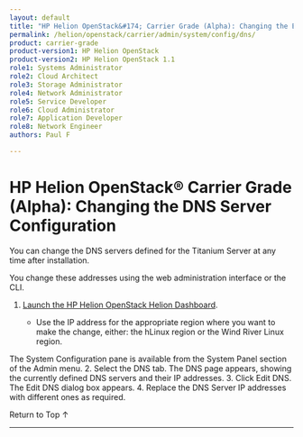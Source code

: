 ```yaml
---
layout: default
title: "HP Helion OpenStack&#174; Carrier Grade (Alpha): Changing the External Network IP Configuration"
permalink: /helion/openstack/carrier/admin/system/config/dns/
product: carrier-grade
product-version1: HP Helion OpenStack
product-version2: HP Helion OpenStack 1.1
role1: Systems Administrator 
role2: Cloud Architect 
role3: Storage Administrator 
role4: Network Administrator 
role5: Service Developer 
role6: Cloud Administrator 
role7: Application Developer 
role8: Network Engineer 
authors: Paul F

---
```

<!--UNDER REVISION-->

<script>

function PageRefresh {
onLoad="window.refresh"
}

PageRefresh();

</script>

<!-- <p style="font-size: small;"> <a href="/helion/openstack/carrier/services/imaging/overview/">&#9664; PREV</a> | <a href="/helion/openstack/carrier/services/overview/">&#9650; UP</a> | <a href="/helion/openstack/carrier/services/object/overview/"> NEXT &#9654</a> </p> -->

# HP Helion OpenStack&#174; Carrier Grade (Alpha): Changing the DNS Server Configuration #

<!-- modeled after Wind River Admin Guide -->

You can change the DNS servers defined for the Titanium Server at any time after installation.

You change these addresses using the web administration interface or the CLI.

1. [Launch the HP Helion OpenStack Helion Dashboard](/helion/openstack/carrier/dashboard/login/).

	* Use the IP address for the appropriate region where you want to make the change, either: the hLinux region or the Wind River Linux region.

The System Configuration pane is available from the System Panel section of the Admin menu.
2. Select the DNS tab.
The DNS page appears, showing the currently defined DNS servers and their IP addresses.
3. Click Edit DNS.
The Edit DNS dialog box appears.
4. Replace the DNS Server IP addresses with different ones as required.

 <a href="#top" style="padding:14px 0px 14px 0px; text-decoration: none;"> Return to Top &#8593; </a>

----

